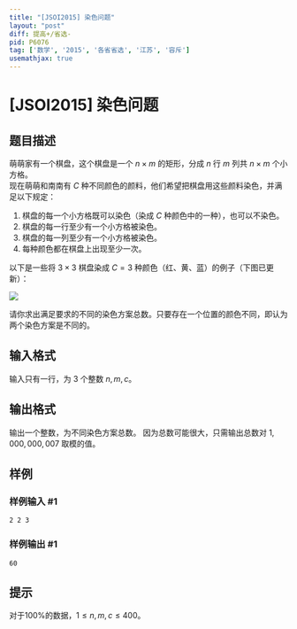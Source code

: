 ```yaml
---
title: "[JSOI2015] 染色问题"
layout: "post"
diff: 提高+/省选-
pid: P6076
tag: ['数学', '2015', '各省省选', '江苏', '容斥']
usemathjax: true
---
```


# [JSOI2015] 染色问题
## 题目描述

萌萌家有一个棋盘，这个棋盘是一个 $n \times m$ 的矩形，分成 $n$ 行 $m$ 列共 $n \times m$ 个小方格。   
现在萌萌和南南有 $C$ 种不同颜色的颜料，他们希望把棋盘用这些颜料染色，并满足以下规定：   

1. 棋盘的每一个小方格既可以染色（染成 $C$ 种颜色中的一种），也可以不染色。   
2. 棋盘的每一行至少有一个小方格被染色。   
3. 棋盘的每一列至少有一个小方格被染色。   
4. 每种颜色都在棋盘上出现至少一次。  
 
以下是一些将 $3  \times 3$ 棋盘染成 $C=3$ 种颜色（红、黄、蓝）的例子（下图已更新）： 
  
![](https://cdn.luogu.com.cn/upload/image_hosting/7s4j5elx.png)    

请你求出满足要求的不同的染色方案总数。只要存在一个位置的颜色不同，即认为两个染色方案是不同的。
## 输入格式

输入只有一行，为 $3$ 个整数 $n,m,c$。
## 输出格式

输出一个整数，为不同染色方案总数。
因为总数可能很大，只需输出总数对 $1,000,000,007$ 取模的值。
## 样例

### 样例输入 #1
```
2 2 3
```
### 样例输出 #1
```
60
```
## 提示

对于$100\%$的数据，$1 \le n,m,c \le 400$。
